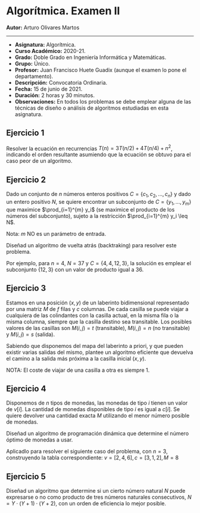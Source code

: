 # Algorítmica. Examen II

**Autor:** Arturo Olivares Martos
***

- **Asignatura:**  Algorítmica.
- **Curso Académico:** 2020-21.
- **Grado:** Doble Grado en Ingeniería Informática y Matemáticas.
- **Grupo:** Único.
- **Profesor:** Juan Francisco Huete Guadix (aunque el examen lo pone el departamento).
- **Descripción:** Convocatoria Ordinaria.
- **Fecha:** 15 de junio de 2021.
- **Duración:** 2 horas y 30 minutos.
- **Observaciones:** En todos los problemas se debe emplear alguna de las técnicas de diseño o análisis de algoritmos estudiadas en esta asignatura.

## Ejercicio 1
Resolver la ecuación en recurrencias $T(n)=3T\left(n/2\right) + 4T\left(n/4\right)+n^2$, indicando el orden resultante asumiendo que la ecuación se obtuvo para el caso peor de un algoritmo.

## Ejercicio 2
Dado un conjunto de $n$ números enteros positivos $C = \{c_1, c_2, \ldots, c_n\}$ y dado un entero positivo $N$, se quiere encontrar un subconjunto de $C = \{y_1, \ldots, y_m\}$ que maximice $\prod_{i=1}^{m} y_i$ (se maximice el producto de los números del subconjunto), sujeto a la restricción $\prod_{i=1}^{m} y_i \leq N$. 

Nota: $m$ NO es un parámetro de entrada. 

Diseñad un algoritmo de vuelta atrás (backtraking) para resolver este problema. 

Por ejemplo, para $n = 4$, $N = 37$ y $C = \{4, 4, 12, 3\}$, la solución es emplear el subconjunto $\{12, 3\}$ con un valor de producto igual a $36$.

## Ejercicio 3
Estamos en una posición $(x, y)$ de un laberinto bidimensional representado por una matriz $M$ de $f$ filas y $c$ columnas. De cada casilla se puede viajar a cualquiera de las colindantes con la casilla actual, en la misma fila o la misma columna, siempre que la casilla destino sea transitable. Los posibles valores de las casillas son $M(i, j) = t$ (transitable), $M(i, j) = n$ (no transitable) y $M(i, j) = s$ (salida). 

Sabiendo que disponemos del mapa del laberinto a priori, y que pueden existir varias salidas del mismo, plantee un algoritmo eficiente que devuelva el camino a la salida más próxima a la casilla inicial $(x, y)$. 

NOTA: El coste de viajar de una casilla a otra es siempre 1.

## Ejercicio 4
Disponemos de $n$ tipos de monedas, las monedas de tipo $i$ tienen un valor de $v[i]$. La cantidad de monedas disponibles de tipo $i$ es igual a $c[i]$. Se quiere devolver una cantidad exacta $M$ utilizando el menor número posible de monedas. 

Diseñad un algoritmo de programación dinámica que determine el número óptimo de monedas a usar. 

Aplicadlo para resolver el siguiente caso del problema, con $n = 3$, construyendo la tabla correspondiente:
$v = [2, 4, 6], c = [3,1,2], M = 8$

## Ejercicio 5
Diseñad un algoritmo que determine si un cierto número natural $N$ puede expresarse o no como producto de tres números naturales consecutivos, $N = Y \cdot (Y + 1) \cdot (Y + 2)$, con un orden de eficiencia lo mejor posible.
